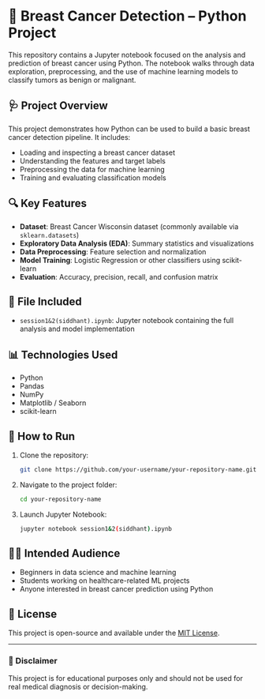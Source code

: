 # 🧬 Breast Cancer Detection – Python Project

This repository contains a Jupyter notebook focused on the analysis and prediction of breast cancer using Python. The notebook walks through data exploration, preprocessing, and the use of machine learning models to classify tumors as benign or malignant.

## 🩺 Project Overview

This project demonstrates how Python can be used to build a basic breast cancer detection pipeline. It includes:

- Loading and inspecting a breast cancer dataset
- Understanding the features and target labels
- Preprocessing the data for machine learning
- Training and evaluating classification models

## 🔍 Key Features

- **Dataset**: Breast Cancer Wisconsin dataset (commonly available via `sklearn.datasets`)
- **Exploratory Data Analysis (EDA)**: Summary statistics and visualizations
- **Data Preprocessing**: Feature selection and normalization
- **Model Training**: Logistic Regression or other classifiers using scikit-learn
- **Evaluation**: Accuracy, precision, recall, and confusion matrix

## 📁 File Included

- `session1&2(siddhant).ipynb`: Jupyter notebook containing the full analysis and model implementation

## 📊 Technologies Used

- Python
- Pandas
- NumPy
- Matplotlib / Seaborn
- scikit-learn

## 🚀 How to Run

1. Clone the repository:
   ```bash
   git clone https://github.com/your-username/your-repository-name.git
   ```

2. Navigate to the project folder:
   ```bash
   cd your-repository-name
   ```

3. Launch Jupyter Notebook:
   ```bash
   jupyter notebook session1&2(siddhant).ipynb
   ```

## 🧑‍🔬 Intended Audience

- Beginners in data science and machine learning
- Students working on healthcare-related ML projects
- Anyone interested in breast cancer prediction using Python

## 📜 License

This project is open-source and available under the [MIT License](LICENSE).

---

### 🧠 Disclaimer

This project is for educational purposes only and should not be used for real medical diagnosis or decision-making.
